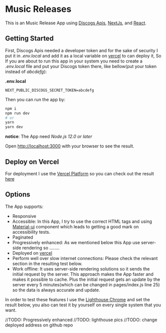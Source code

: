 # Music Releases

This is an Music Release App using [Discogs Apis](https://www.discogs.com/developers), [NextJs](https://nextjs.org/), and [React](https://reactjs.org/).

## Getting Started

First, Discogs Apis needed a developer token and for the sake of security I put it in *.env.local* and add it as a local variable on [vercel](https://vercel.com/) to can deploy it,
So If you are about to run this app in your system you need to create a *.env.local* file and put your Discogs token there, like bellow(put your token instead of *abcdefg*):

**.env.local**

```
NEXT_PUBLIC_DISCOGS_SECRET_TOKEN=abcdefg
```

Then you can run the app by:

```bash
npm i
npm run dev
# or
yarn
yarn dev
```

**notice**: The App need *Node.js 12.0 or later*

Open [http://localhost:3000](http://localhost:3000) with your browser to see the result.

## Deploy on Vercel

For deployment I use the [Vercel Platform](https://vercel.com/new?utm_medium=default-template&filter=next.js&utm_source=create-next-app&utm_campaign=create-next-app-readme) so you can check out the result [here](https://music-releases.marzzy-codes.com/)

## Options

The App supports:

- Responsive
- Accessible: In this App, I try to use the correct HTML tags and using [Material-ui](https://material-ui.com/) component which leads to getting a good mark on accessibility tests.
- Paginated
- Progressively enhanced: As we mentioned below this App use server-side rendering so ........
- Deployed on [vercel](https://vercel.com/)
- Perform well over slow internet connections: Please check the relevant section in the resulting test below.
- Work offline: It uses server-side rendering solutions so it sends the initial request by the server. This approach makes the App faster and makes it possible to cache. Plus the initial request gets an update by the server every 5 minutes(which can be changed in pages/index.js line 25) so the data is always accurate and update.

In order to test these features I use the [Lighthouse Chrome](https://developers.google.com/web/tools/lighthouse) and set the result below, you also can test it by yourself on every single system that you want.

//TODO: Progressively enhanced
//TODO: lighthouse pics
//TODO: change deployed address on github repo
